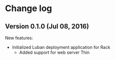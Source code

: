 # Change log

## Version 0.1.0 (Jul 08, 2016)

New features:
  * Initialized Luban deployment application for Rack
    * Added support for web server Thin